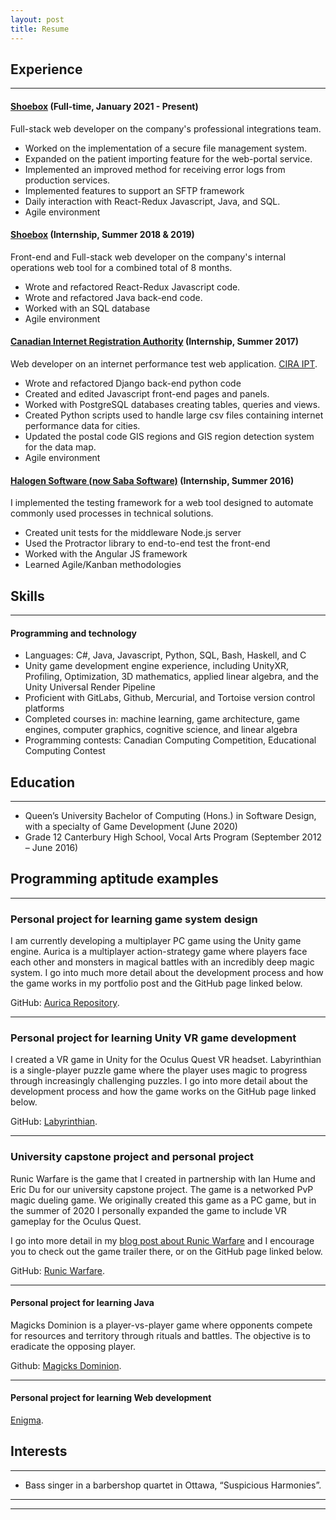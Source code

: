 ```yaml
---
layout: post
title: Resume
---
```


## Experience
----
#### [Shoebox](https://shoebox.md)           (Full-time, January 2021 - Present)
Full-stack web developer on the company's professional integrations team.
- Worked on the implementation of a secure file management system.
- Expanded on the patient importing feature for the web-portal service.
- Implemented an improved method for receiving error logs from production services.
- Implemented features to support an SFTP framework
- Daily interaction with React-Redux Javascript, Java, and SQL.
- Agile environment



#### [Shoebox](https://shoebox.md)           (Internship, Summer 2018 & 2019)
Front-end and Full-stack web developer on the company's internal operations web tool for a combined total of 8 months.
- Wrote and refactored React-Redux Javascript code.
- Wrote and refactored Java back-end code.
- Worked with an SQL database
- Agile environment



#### [Canadian Internet Registration Authority](https://cira.ca/)           (Internship, Summer 2017)
Web developer on an internet performance test web application. [CIRA IPT](https://performance.cira.ca/).
- Wrote and refactored Django back-end python code
- Created and edited Javascript front-end pages and panels.
- Worked with PostgreSQL databases creating tables, queries and views.
- Created Python scripts used to handle large csv files containing internet performance data for cities.
- Updated the postal code GIS regions and GIS region detection system for the data map.
- Agile environment



#### [Halogen Software (now Saba Software)](https://www.saba.com/)           (Internship, Summer 2016)
I implemented the testing framework for a web tool designed to automate commonly used processes in technical solutions.
- Created unit tests for the middleware Node.js server
- Used the Protractor library to end-to-end test the front-end
- Worked with the Angular JS framework
- Learned Agile/Kanban methodologies


## Skills
----

#### Programming and technology

- Languages: C#, Java, Javascript, Python, SQL, Bash, Haskell, and C
- Unity game development engine experience, including UnityXR, Profiling, Optimization, 3D mathematics, applied linear algebra, and the Unity Universal Render Pipeline
- Proficient with GitLabs, Github, Mercurial, and Tortoise version control platforms 
- Completed courses in: machine learning, game architecture, game engines, computer graphics, cognitive science, and linear algebra
- Programming contests: Canadian Computing Competition, Educational Computing Contest


## Education
----
- Queen’s University Bachelor of Computing (Hons.) in Software Design, with a specialty of Game Development (June 2020)
- Grade 12 Canterbury High School, Vocal Arts Program	(September 2012 – June 2016)


## Programming aptitude examples ##

----
### Personal project for learning game system design
I am currently developing a multiplayer PC game using the Unity game engine. Aurica is a multiplayer action-strategy game where players face each other and monsters in magical battles with an incredibly deep magic system. I go into much more detail about the development process and how the game works in my portfolio post and the GitHub page linked below.

GitHub: [Aurica Repository](https://github.com/ElliotHume/Aurica).

---

### Personal project for learning Unity VR game development
I created a VR game in Unity for the Oculus Quest VR headset. Labyrinthian is a single-player puzzle game where the player uses magic to progress through increasingly challenging puzzles. I go into more detail about the development process and how the game works on the GitHub page linked below.

GitHub: [Labyrinthian](https://github.com/ElliotHume/LabyrinthianVR).

---

### University capstone project and personal project
Runic Warfare is the game that I created in partnership with Ian Hume and Eric Du for our university capstone project. The game is a networked PvP magic dueling game. We originally created this game as a PC game, but in the summer of 2020 I personally expanded the game to include VR gameplay for the Oculus Quest.

I go into more detail in my [blog post about Runic Warfare](https://elliothume.github.io/RunicWarfare/) and I encourage you to check out the game trailer there, or on the GitHub page linked below.

GitHub: [Runic Warfare](https://github.com/Humeian/Runic-Warfare).

---


#### Personal project for learning Java
Magicks Dominion is a player-vs-player game where opponents compete for resources and territory through rituals and battles. The objective is to eradicate the opposing player.

Github: [Magicks Dominion](http://github.com/elliothume/magicks-dominion).

---

#### Personal project for learning Web development
[Enigma](https://elliothume.github.io/Enigma/).







## Interests ##

----

- Bass singer in a barbershop quartet in Ottawa, “Suspicious Harmonies”.


----
****
